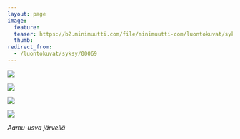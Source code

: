 ```yaml
---
layout: page
image:
  feature:
  teaser: https://b2.minimuutti.com/file/minimuutti-com/luontokuvat/syksy/DSC52115-245px.jpg
  thumb:
redirect_from:
  - /luontokuvat/syksy/00069
---
```


![](https://b2.minimuutti.com/file/minimuutti-com/luontokuvat/syksy/DSC52105-800px.jpg)

![](https://b2.minimuutti.com/file/minimuutti-com/luontokuvat/syksy/DSC52115-800px.jpg)

![](https://b2.minimuutti.com/file/minimuutti-com/luontokuvat/syksy/DSC52136-800px.jpg)

![](https://b2.minimuutti.com/file/minimuutti-com/luontokuvat/syksy/DSC52139-800px.jpg)

*Aamu-usva järvellä*
